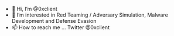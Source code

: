 - 👋 Hi, I’m @0xclient
- 👀 I’m interested in Red Teaming / Adversary Simulation, Malware Development and Defense Evasion
- 📫 How to reach me ... Twitter @0xclient

<!---
ClientinHex/ClientinHex is a ✨ special ✨ repository because its `README.md` (this file) appears on your GitHub profile.
You can click the Preview link to take a look at your changes.
--->
